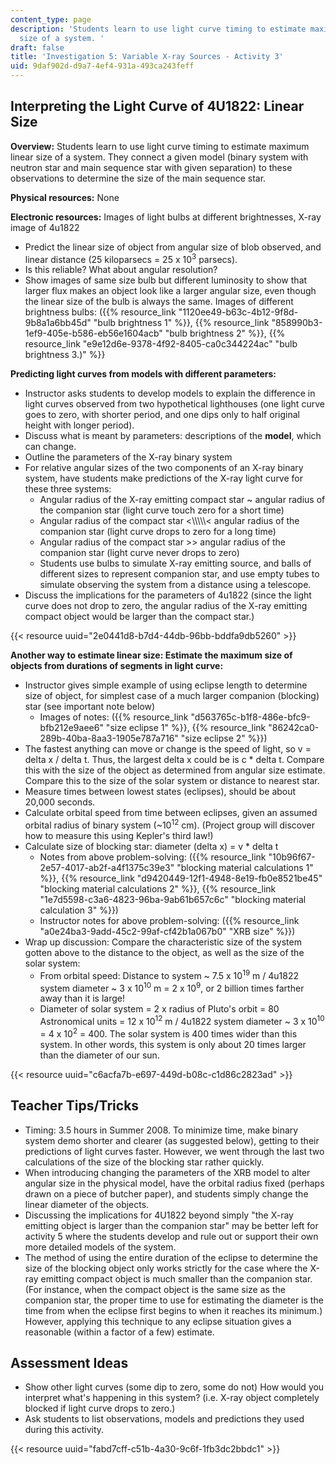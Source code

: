 ```yaml
---
content_type: page
description: 'Students learn to use light curve timing to estimate maximum linear
  size of a system. '
draft: false
title: 'Investigation 5: Variable X-ray Sources - Activity 3'
uid: 9daf902d-d9a7-4ef4-931a-493ca243feff
---
```

## **Interpreting the Light Curve of 4U1822: Linear Size**

**Overview:** Students learn to use light curve timing to estimate maximum linear size of a system. They connect a given model (binary system with neutron star and main sequence star with given separation) to these observations to determine the size of the main sequence star.

**Physical resources:** None

**Electronic resources:** Images of light bulbs at different brightnesses, X-ray image of 4u1822

- Predict the linear size of object from angular size of blob observed, and linear distance (25 kiloparsecs = 25 x 10<sup>3</sup> parsecs).
- Is this reliable? What about angular resolution?
- Show images of same size bulb but different luminosity to show that larger flux makes an object look like a larger angular size, even though the linear size of the bulb is always the same. Images of different brightness bulbs: ({{% resource_link "1120ee49-b63c-4b12-9f8d-9b8a1a6bb45d" "bulb brightness 1" %}}, {{% resource_link "858990b3-1ef9-405e-b586-eb56e1604acb" "bulb brightness 2" %}}, {{% resource_link "e9e12d6e-9378-4f92-8405-ca0c344224ac" "bulb brightness 3.)" %}}

**Predicting light curves from models with different parameters:**

- Instructor asks students to develop models to explain the difference in light curves observed from two hypothetical lighthouses (one light curve goes to zero, with shorter period, and one dips only to half original height with longer period).
- Discuss what is meant by parameters: descriptions of the **model**, which can change.
- Outline the parameters of the X-ray binary system
- For relative angular sizes of the two components of an X-ray binary system, have students make predictions of the X-ray light curve for these three systems:
    - Angular radius of the X-ray emitting compact star ~ angular radius of the companion star (light curve touch zero for a short time)
    - Angular radius of the compact star \<\\\\\\\\\\\< angular radius of the companion star (light curve drops to zero for a long time)
    - Angular radius of the compact star >> angular radius of the companion star (light curve never drops to zero)
    - Students use bulbs to simulate X-ray emitting source, and balls of different sizes to represent companion star, and use empty tubes to simulate observing the system from a distance using a telescope.
- Discuss the implications for the parameters of 4u1822 (since the light curve does not drop to zero, the angular radius of the X-ray emitting compact object would be larger than the compact star.)

{{< resource uuid="2e0441d8-b7d4-44db-96bb-bddfa9db5260" >}}

**Another way to estimate linear size: Estimate the maximum size of objects from durations of segments in light curve:**

- Instructor gives simple example of using eclipse length to determine size of object, for simplest case of a much larger companion (blocking) star (see important note below)
    - Images of notes: ({{% resource_link "d563765c-b1f8-486e-bfc9-bfb212e9aee6" "size eclipse 1" %}}, {{% resource_link "86242ca0-289b-40ba-8aa3-1905e787a716" "size eclipse 2" %}})
- The fastest anything can move or change is the speed of light, so v = delta x / delta t. Thus, the largest delta x could be is c \* delta t. Compare this with the size of the object as determined from angular size estimate. Compare this to the size of the solar system or distance to nearest star.
- Measure times between lowest states (eclipses), should be about 20,000 seconds.
- Calculate orbital speed from time between eclipses, given an assumed orbital radius of binary system (~10<sup>12</sup> cm). (Project group will discover how to measure this using Kepler's third law!)
- Calculate size of blocking star: diameter (delta x) = v \* delta t
    - Notes from above problem-solving: ({{% resource_link "10b96f67-2e57-4017-ab2f-a4f1375c39e3" "blocking material calculations 1" %}}, {{% resource_link "d9420449-12f1-4948-8e19-fb0e8521be45" "blocking material calculations 2" %}}, {{% resource_link "1e7d5598-c3a6-4823-96ba-9ab61b657c6c" "blocking material calculation 3" %}})
    - Instructor notes for above problem-solving: ({{% resource_link "a0e24ba3-9add-45c2-99af-cf42b1a067b0" "XRB size" %}})
- Wrap up discussion: Compare the characteristic size of the system gotten above to the distance to the object, as well as the size of the solar system:
    - From orbital speed: Distance to system ~ 7.5 x 10<sup>19</sup> m / 4u1822 system diameter ~ 3 x 10<sup>10</sup> m = 2 x 10<sup>9</sup>, or 2 billion times farther away than it is large!
    - Diameter of solar system = 2 x radius of Pluto's orbit = 80 Astronomical units = 12 x 10<sup>12</sup> m / 4u1822 system diameter ~ 3 x 10<sup>10</sup> = 4 x 10<sup>2</sup> = 400. The solar system is 400 times wider than this system. In other words, this system is only about 20 times larger than the diameter of our sun.

{{< resource uuid="c6acfa7b-e697-449d-b08c-c1d86c2823ad" >}}

## **Teacher Tips/Tricks**

- Timing: 3.5 hours in Summer 2008. To minimize time, make binary system demo shorter and clearer (as suggested below), getting to their predictions of light curves faster. However, we went through the last two calculations of the size of the blocking star rather quickly.
- When introducing changing the parameters of the XRB model to alter angular size in the physical model, have the orbital radius fixed (perhaps drawn on a piece of butcher paper), and students simply change the linear diameter of the objects.
- Discussing the implications for 4U1822 beyond simply "the X-ray emitting object is larger than the companion star" may be better left for activity 5 where the students develop and rule out or support their own more detailed models of the system.
- The method of using the entire duration of the eclipse to determine the size of the blocking object only works strictly for the case where the X-ray emitting compact object is much smaller than the companion star. (For instance, when the compact object is the same size as the companion star, the proper time to use for estimating the diameter is the time from when the eclipse first begins to when it reaches its minimum.) However, applying this technique to any eclipse situation gives a reasonable (within a factor of a few) estimate.

## **Assessment Ideas**

- Show other light curves (some dip to zero, some do not) How would you interpret what's happening in this system? (i.e. X-ray object completely blocked if light curve drops to zero.)
- Ask students to list observations, models and predictions they used during this activity.

{{< resource uuid="fabd7cff-c51b-4a30-9c6f-1fb3dc2bbdc1" >}}